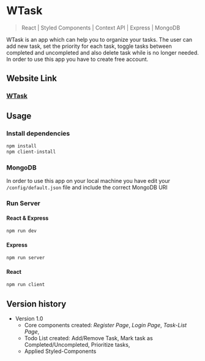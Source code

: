 # WTask 

> React | Styled Components | Context API | Express | MongoDB 

WTask is an app which can help you to organize your tasks. The user can add new task, set the priority for each task, toggle tasks between completed and uncompleted and also delete task while is no longer needed. In order to use this app you have to create free account. 

## Website Link
### [WTask](https://tranquil-kenai-fjords-81210.herokuapp.com/register)

## Usage

### Install dependencies

```bash
npm install
npm client-install
```

### MongoDB 

In order to use this app on your local machine you have edit your `/config/default.json` file and include the correct MongoDB URI

### Run Server

#### React & Express
```bash
npm run dev
```

#### Express
```bash
npm run server
```

#### React 
```bash
npm run client  
```

## Version history

- Version 1.0
  - Core components created: *Register Page*, *Login Page*, *Task-List Page*,
  - Todo List created: Add/Remove Task, Mark task as Completed/Uncompleted, Prioritize tasks,
  - Applied Styled-Components
